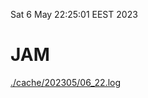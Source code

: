 Sat  6 May 22:25:01 EEST 2023
# JAM
<a href='./cache/202305/06_22.log'>./cache/202305/06_22.log</a>
